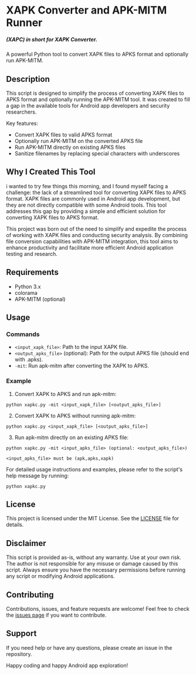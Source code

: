 # XAPK Converter and APK-MITM Runner 
##### (XAPC) in short for XAPK Converter.
A powerful Python tool to convert XAPK files to APKS format and optionally run APK-MITM.

## Description

This script is designed to simplify the process of converting XAPK files to APKS format and optionally running the APK-MITM tool. It was created to fill a gap in the available tools for Android app developers and security researchers.

Key features:
- Convert XAPK files to valid APKS format
- Optionally run APK-MITM on the converted APKS file
- Run APK-MITM directly on existing APKS files
- Sanitize filenames by replacing special characters with underscores

## Why I Created This Tool

i wanted to try few things this morning, and I found myself facing a challenge: the lack of a streamlined tool for converting XAPK files to APKS format. XAPK files are commonly used in Android app development, but they are not directly compatible with some Android tools. This tool addresses this gap by providing a simple and efficient solution for converting XAPK files to APKS format.

This project was born out of the need to simplify and expedite the process of working with XAPK files and conducting security analysis. By combining file conversion capabilities with APK-MITM integration, this tool aims to enhance productivity and facilitate more efficient Android application testing and research.

## Requirements

- Python 3.x
- colorama
- APK-MITM (optional)

## Usage 

### Commands

- `<input_xapk_file>`: Path to the input XAPK file.
- `<output_apks_file>` (optional): Path for the output APKS file (should end with .apks).
- `-mit`: Run apk-mitm after converting the XAPK to APKS.
### Example

1. Convert XAPK to APKS and run apk-mitm: 
```
python xapkc.py -mit <input_xapk_file> [<output_apks_file>]
```

2. Convert XAPK to APKS without running apk-mitm:
```
python xapkc.py <input_xapk_file> [<output_apks_file>]
```

3. Run apk-mitm directly on an existing APKS file:
```
python xapkc.py -mit <input_apks_file> (optional: <output_apks_file>)
```
`<input_apks_file> must be (apk,apks,xapk)`

For detailed usage instructions and examples, please refer to the script's help message by running:

```
python xapkc.py
```

## License

This project is licensed under the MIT License. See the [LICENSE](LICENSE) file for details.

## Disclaimer

This script is provided as-is, without any warranty. Use at your own risk. The author is not responsible for any misuse or damage caused by this script. Always ensure you have the necessary permissions before running any script or modifying Android applications.

## Contributing

Contributions, issues, and feature requests are welcome! Feel free to check the [issues page](../../issues) if you want to contribute.

## Support

If you need help or have any questions, please create an issue in the repository.

Happy coding and happy Android app exploration!

